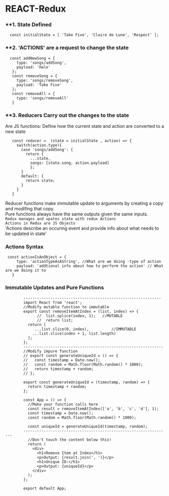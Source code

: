 # REACT-Redux

### **1. State Defined
      const initialState = [ 'Take Five', 'Claire de Lune', 'Respect' ];
### **2. 'ACTIONS' are a request to change the state 
      const addNewSong = {
         type: 'songs/addSong',
         payload: 'Halo'
       };
       const removeSong = {
         type: 'songs/removeSong',
         payload: 'Take Five'
       };
       const removeAll = {
         type: 'songs/removeAll'
       }

### **3. Reducers Carry out the changes to the state
 Are JS functions: Define how the current state and action are converted to a new state</br>
 
       const reducer =  (state = initialState , action) => {
         switch(action.type){
           case 'songs/addSong': {
             return {
               ...state,
               songs: [state.song, action.payload]
               };
           }
           default: {
             return state;
           }
         }
       }
Reducer functions make immutable update to arguments by creating a copy and modifing that copy.</br>
Pure functions always have the same outputs given the same inputs.</br>
 `Redux manages and upates state with redux Actions`</br>
 `Actions in Redux are JS Objects`</br>
 'Actions describe an occuring event and provide info about what needs to be updated in state'</br>
 ### Actions Syntax
 
     const actionIsAnObject = {
         type: 'actionTypeAsAString', //What are we doing -type of action
         payload: 'addtional info about how to perform the action' // What are we doing it to 
       }   
 ### Immutable Updates and Pure Functions
            -------------------------------------------------------------
            import React from 'react';
            //Modify mutable function to immutable
            export const removeItemAtIndex = (list, index) => {
                  //  list.splice(index, 1);   //MUTABLE
                  //  return list;
              return [
                 ...list.slice(0, index),          //IMMUTABLE
                ...list.slice(index + 1, list.length)
              ]; 
            };
            --------------------------------------------------------------
            //Modify impure function
            // export const generateUniqueId = () => {
            //   const timestamp = Date.now();
            //   const random = Math.floor(Math.random() * 1000);
            //   return timestamp + random;
            // };
            
            export const generateUniqueId = (timestamp, random) => {
              return timestamp + random;
            };
            
            const App = () => {
              //Make your function calls here
              const result = removeItemAtIndex(['a', 'b', 'c', 'd'], 1);
              const timestamp = Date.now();
              const random = Math.floor(Math.random() * 1000);
              
              const uniqueId = generateUniqueId(timestamp, random);
            -----------------------------------------------------------------
              //Don't touch the content below this!
              return (
                <div>
                  <h1>Remove Item at Index</h1>
                  <p>Output: {result.join(', ')}</p>
                  <h1>Unique ID:</h1>
                  <p>Output: {uniqueId}</p>
                </div>
              );
            };
            
            export default App;
